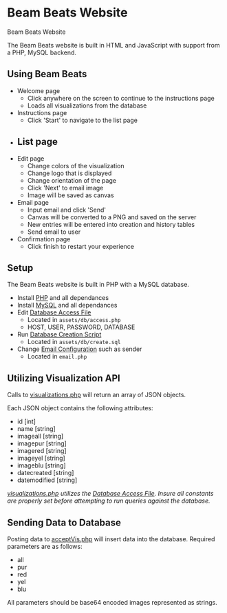 # Beam Beats Website
Beam Beats Website

The Beam Beats website is built in HTML and JavaScript with support from a PHP, MySQL backend.

Using Beam Beats
------------------

- Welcome page
	- Click anywhere on the screen to continue to the instructions page
	- Loads all visualizations from the database
- Instructions page
	- Click 'Start' to navigate to the list page
- List page
	-
- Edit page
	- Change colors of the visualization
	- Change logo that is displayed
	- Change orientation of the page
	- Click 'Next' to email image
	- Image will be saved as canvas
- Email page
	- Input email and click 'Send'
	- Canvas will be converted to a PNG and saved on the server
	- New entries will be entered into creation and history tables
	- Send email to user
- Confirmation page
	- Click finish to restart your experience

Setup
------------------

The Beam Beats website is built in PHP with a MySQL database.

- Install [PHP](http://php.net/manual/en/install.php) and all dependances
- Install [MySQL](http://dev.mysql.com/downloads/) and all dependances
- Edit [Database Access File](https://github.com/YouMeKim/beam-beats/blob/master/db/access.php)
	- Located in `assets/db/access.php`
	- HOST, USER, PASSWORD, DATABASE
- Run [Database Creation Script](https://github.com/YouMeKim/beam-beats/blob/master/db/create.sql)
	- Located in `assets/db/create.sql`
- Change [Email Configuration](https://github.com/YouMeKim/beam-beats/blob/master/email.php) such as sender
	- Located in `email.php`

Utilizing Visualization API
------------------

Calls to [visualizations.php](https://github.com/YouMeKim/beam-beats/blob/master/visualizations.php) will return an array of JSON objects.

Each JSON object contains the following attributes:

- id [int]
- name [string]
- imageall [string]
- imagepur [string]
- imagered [string]
- imageyel [string]
- imageblu [string]
- datecreated [string]
- datemodified [string]

*[visualizations.php](https://github.com/YouMeKim/beam-beats/blob/master/visualizations.php) utilizes the [Database Access File](https://github.com/YouMeKim/beam-beats/blob/master/db/access.php). Insure all constants are properly set before attempting to run queries against the database.*

Sending Data to Database
------------------

Posting data to [acceptVis.php](https://github.com/YouMeKim/beam-beats/blob/master/acceptVis.php) will insert data into the database. Required parameters are as follows:

- all
- pur
- red
- yel
- blu

All parameters should be base64 encoded images represented as strings.
